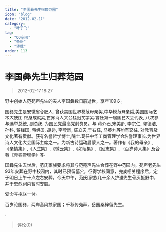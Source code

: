 ```yaml
---
title: "李国彝先生归葬范园"
icon: "blog"
date: "2012-02-17"
category:
  - "叶子飞"
tag:
  - "QQ空间"
  - "备份"
  - "转载"
order: 113
---
```

# 李国彝先生归葬范园
> 2012-02-17 18:27


野中创始人范苑声先生的夫人李国彝数日前逝世，享年109岁。

国彝先生是安徽省合肥人. 曾获美国世界模范母亲奖,中华模范母亲奨,美国国际艺术大使团 终身成就奖,世界诗人大会桂冠文学奖.曾任第一届国民大会代表, 八次参与选举总统, 副总统. 为国民党最高党龄党员。与 蒋介石,宋美龄, 李宗仁, 郭德洁, 孙科, 蒋经国, 蒋纬国, 胡适, 李登辉, 陈立夫,于右任, 马英九等均有交往. 对教育及文化著有贡献。获有名誉哲学博士,院士.现任中华工商管理学会名誉理事长.为世界诗人文化大会国际主席之一。为新古诗运动启蒙人之一。著作有《我的母亲》,《亲情集》,《人生集》,《微云集》,《如烟集》,《励志集》, 〈百岁诗人集》及合著《青春管理学》等.

国彝先生去世后，范氏家族要求将其与范苑声先生合葬在野中范园内。苑声老先生93年安葬在野中校园内，其时已预留墓穴。征得学校同意，完成相关程序后，定于明日上午十点左右安葬。今天中午，范氏\[家族几十余人护送先生骨灰抵野中，并于忠烈祠内暂时安厝。

受命写挽联一付。

百岁论国彝，两岸高风扶家国；千秋传苑声，岳园桑梓留先生。

.
> 评论(0)

